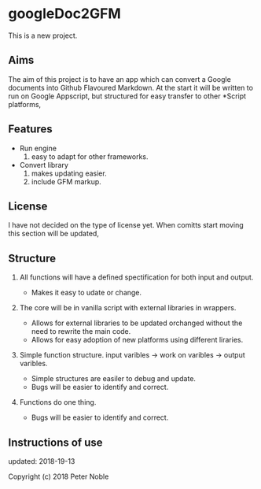 # googleDoc2GFM

This is a new project.

## Aims

The aim of this project is to have an app which can convert a Google documents into Github Flavoured Markdown. At the start it will be written to run on Google Appscript, but structured for easy transfer to other *Script platforms,

## Features

- Run engine
  1. easy to adapt for other frameworks.
- Convert library
  1. makes updating easier.
  2. include GFM markup.

## License

I have not decided on the type of license yet. When comitts start moving this section will be updated,

## Structure

1. All functions will have a defined spectification for both input and output.
   - Makes it easy to udate or change.
   
2. The core will be in vanilla script with external libraries in wrappers.
   - Allows for external libraries to be updated orchanged without the need to rewrite the main code.
   - Allows for easy adoption of new platforms using different liraries.
   
3. Simple function structure. input varibles -> work on varibles -> output varibles.
   - Simple structures are easiler to debug and update. 
   - Bugs will be easier to identify and correct.
   
4. Functions do one thing.
   - Bugs will be easier to identify and correct.

## Instructions of use

updated: 2018-19-13

Copyright (c) 2018 Peter Noble
